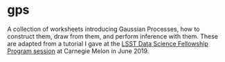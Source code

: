 # gps

A collection of worksheets introducing Gaussian Processes, how to
construct them, draw from them, and perform inference with them. These are
adapted from a tutorial I gave at the [LSST Data Science Fellowship Program
session](https://github.com/LSSTC-DSFP/LSSTC-DSFP-Sessions/tree/master/Session9) at Carnegie Melon in June 2019.